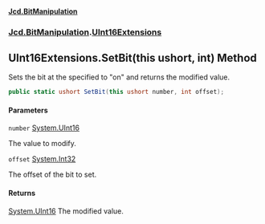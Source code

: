 #### [Jcd.BitManipulation](index.md 'index')

### [Jcd.BitManipulation](Jcd.BitManipulation.md 'Jcd.BitManipulation').[UInt16Extensions](Jcd.BitManipulation.UInt16Extensions.md 'Jcd.BitManipulation.UInt16Extensions')

## UInt16Extensions.SetBit(this ushort, int) Method

Sets the bit at the specified to "on" and returns the modified value.

```csharp
public static ushort SetBit(this ushort number, int offset);
```

#### Parameters

<a name='Jcd.BitManipulation.UInt16Extensions.SetBit(thisushort,int).number'></a>

`number` [System.UInt16](https://docs.microsoft.com/en-us/dotnet/api/System.UInt16 'System.UInt16')

The value to modify.

<a name='Jcd.BitManipulation.UInt16Extensions.SetBit(thisushort,int).offset'></a>

`offset` [System.Int32](https://docs.microsoft.com/en-us/dotnet/api/System.Int32 'System.Int32')

The offset of the bit to set.

#### Returns

[System.UInt16](https://docs.microsoft.com/en-us/dotnet/api/System.UInt16 'System.UInt16')
The modified value.